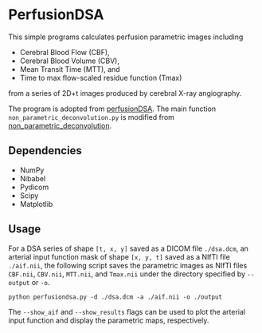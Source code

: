 PerfusionDSA
============

This simple programs calculates perfusion parametric images including 

* Cerebral Blood Flow (CBF),
* Cerebral Blood Volume (CBV),
* Mean Transit Time (MTT), and 
* Time to max flow-scaled residue function (Tmax)

from a series of 2D+t images produced by cerebral X-ray angiography.

The program is adopted from [perfusionDSA](https://github.com/RuishengSu/perfusionDSA).
The main function `non_parametric_deconvolution.py` is modified from 
[non_parametric_deconvolution](https://github.com/liob/non-parametric_deconvolution).

Dependencies
------------
* NumPy
* Nibabel
* Pydicom
* Scipy
* Matplotlib

Usage
-----
For a DSA series of shape `[t, x, y]` saved as a DICOM file `./dsa.dcm`, 
an arterial input function mask of shape `[x, y, t]` saved as a NIfTI file `./aif.nii`, 
the following script saves the parametric images as NIfTI files `CBF.nii`, `CBV.nii`, `MTT.nii`, and `Tmax.nii`
under the directory specified by `--output` or `-o`.

    python perfusiondsa.py -d ./dsa.dcm -a ./aif.nii -o ./output

The `--show_aif` and `--show_results` flags 
can be used to plot the arterial input function and display the parametric maps, respectively.



